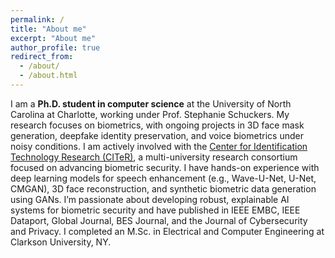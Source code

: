 ```yaml
---
permalink: /
title: "About me"
excerpt: "About me"
author_profile: true
redirect_from: 
  - /about/
  - /about.html
---
```


I am a __Ph.D. student in computer science__ at the University of North Carolina at Charlotte, working under Prof. Stephanie Schuckers. My research focuses on biometrics, with ongoing projects in 3D face mask generation, deepfake identity preservation, and voice biometrics under noisy conditions. I am actively involved with the [Center for Identification Technology Research (CITeR)](https://citer.clarkson.edu/), a multi-university research consortium focused on advancing biometric security. I have hands-on experience with deep learning models for speech enhancement (e.g., Wave-U-Net, U-Net, CMGAN), 3D face reconstruction, and synthetic biometric data generation using GANs. I’m passionate about developing robust, explainable AI systems for biometric security and have published in IEEE EMBC, IEEE Dataport, Global Journal, BES Journal, and the Journal of Cybersecurity and Privacy. I completed an M.Sc. in Electrical and Computer Engineering at Clarkson University, NY.
